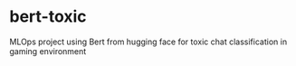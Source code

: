 # bert-toxic
MLOps project using Bert from hugging face for toxic chat classification in gaming environment
